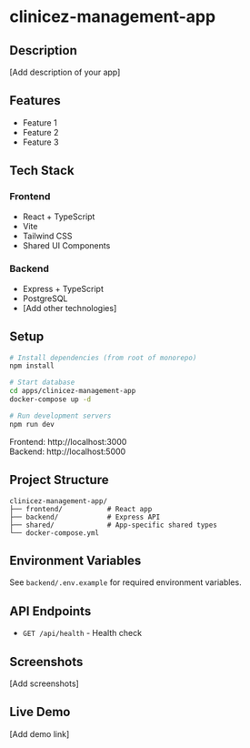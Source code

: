 # clinicez-management-app

## Description
[Add description of your app]

## Features
- Feature 1
- Feature 2
- Feature 3

## Tech Stack

### Frontend
- React + TypeScript
- Vite
- Tailwind CSS
- Shared UI Components

### Backend
- Express + TypeScript
- PostgreSQL
- [Add other technologies]

## Setup

```bash
# Install dependencies (from root of monorepo)
npm install

# Start database
cd apps/clinicez-management-app
docker-compose up -d

# Run development servers
npm run dev
```

Frontend: http://localhost:3000  
Backend: http://localhost:5000

## Project Structure

```
clinicez-management-app/
├── frontend/           # React app
├── backend/            # Express API
├── shared/             # App-specific shared types
└── docker-compose.yml
```

## Environment Variables

See `backend/.env.example` for required environment variables.

## API Endpoints

- `GET /api/health` - Health check

## Screenshots

[Add screenshots]

## Live Demo

[Add demo link]
